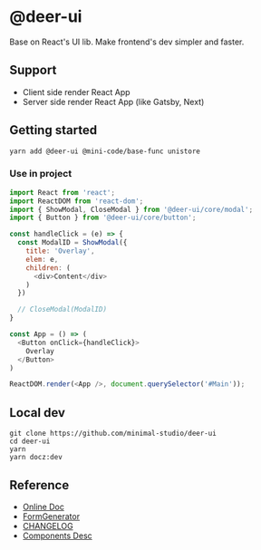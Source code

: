 # @deer-ui

Base on React's UI lib. Make frontend's dev simpler and faster.

<!-- [![Build Status](https://travis-ci.org/ukelli/deer-ui.svg?branch=master)](https://travis-ci.org/ukelli/deer-ui)
[![install size](https://packagephobia.now.sh/badge?p=deer-ui)](https://packagephobia.now.sh/result?p=deer-ui) -->

## Support

- Client side render React App
- Server side render React App (like Gatsby, Next)

## Getting started

```shell
yarn add @deer-ui @mini-code/base-func unistore
```

### Use in project

```js
import React from 'react';
import ReactDOM from 'react-dom';
import { ShowModal, CloseModal } from '@deer-ui/core/modal';
import { Button } from '@deer-ui/core/button';

const handleClick = (e) => {
  const ModalID = ShowModal({
    title: 'Overlay',
    elem: e,
    children: (
      <div>Content</div>
    )
  })

  // CloseModal(ModalID)
}

const App = () => (
  <Button onClick={handleClick}>
    Overlay
  </Button>
)

ReactDOM.render(<App />, document.querySelector('#Main'));
```

## Local dev

```shell
git clone https://github.com/minimal-studio/deer-ui
cd deer-ui
yarn
yarn docz:dev
```

## Reference

- [Online Doc](https://ui.thinkmore.xyz/)
- [FormGenerator](https://ui.thinkmore.xyz/#/G-Desc)
- [CHANGELOG](./CHANGELOG.md)
- [Components Desc](./docs/components.md)
